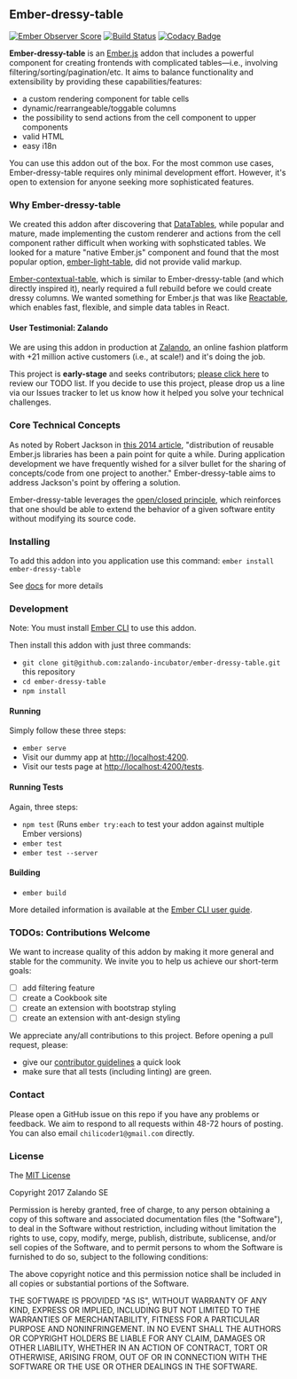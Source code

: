 ## Ember-dressy-table
[![Ember Observer Score](https://emberobserver.com/badges/ember-dressy-table.svg)](https://emberobserver.com/addons/ember-dressy-table)
[![Build Status](https://travis-ci.org/zalando-incubator/ember-dressy-table.svg?branch=master)](https://travis-ci.org/zalando-incubator/ember-dressy-table)
[![Codacy Badge](https://api.codacy.com/project/badge/Grade/af46d40ee83346329f745dd674f8a8de)](https://www.codacy.com/app/chilicoder/ember-dressy-table?utm_source=github.com&amp;utm_medium=referral&amp;utm_content=zalando-incubator/ember-dressy-table&amp;utm_campaign=Badge_Grade)

**Ember-dressy-table** is an [Ember.js](https://www.emberjs.com/) addon that includes a powerful component for creating frontends with complicated tables—i.e., involving filtering/sorting/pagination/etc. It aims to balance functionality and extensibility by providing these capabilities/features:

* a custom rendering component for table cells
* dynamic/rearrangeable/toggable columns
* the possibility to send actions from the cell component to upper components
* valid HTML
* easy i18n

You can use this addon out of the box. For the most common use cases, Ember-dressy-table requires only minimal development effort. However, it's open to extension for anyone seeking more sophisticated features.

### Why Ember-dressy-table

We created this addon after discovering that [DataTables](https://github.com/DataTables/DataTables), while popular and mature, made implementing the custom renderer and actions from the cell component rather difficult when working with sophsticated tables. We looked for a mature "native Ember.js" component and found that the most popular option, [ember-light-table](https://github.com/offirgolan/ember-light-table), did not provide valid markup. 

[Ember-contextual-table](https://emberobserver.com/addons/ember-contextual-table), which is similar to Ember-dressy-table (and which directly inspired it), nearly required a full rebuild before we could create dressy columns. We wanted something for Ember.js that was like [Reactable](https://github.com/glittershark/reactable), which enables fast, flexible, and simple data tables in React.

#### User Testimonial: Zalando

We are using this addon in production at [Zalando](https://jobs.zalando.com/tech/), an online fashion platform with +21 million active customers (i.e., at scale!) and it's doing the job. 

This project is **early-stage** and seeks contributors; [please click here](#TODOs-Contributions-Welcome) to review our TODO list. If you decide to use this project, please drop us a line via our Issues tracker to let us know how it helped you solve your technical challenges.

### Core Technical Concepts

As noted by Robert Jackson in [this 2014 article](https://dockyard.com/blog/2014/06/24/introducing_ember_cli_addons), "distribution of reusable Ember.js libraries has been a pain point for quite a while. During application development we have frequently wished for a silver bullet for the sharing of concepts/code from one project to another." Ember-dressy-table aims to address Jackson's point by offering a solution.

Ember-dressy-table leverages the [open/closed principle](https://en.wikipedia.org/wiki/Open/closed_principle), which reinforces that one should be able to extend the behavior of a given software entity without modifying its source code.
 
### Installing

To add this addon into you application use this command:
`ember install ember-dressy-table`

See [docs](https://zalando-incubator.github.io/ember-dressy-table/#/doc-pages/docs) for more details

### Development

Note: You must install [Ember CLI](https://ember-cli.com/user-guide/) to use this addon. 

Then install this addon with just three commands:
* `git clone git@github.com:zalando-incubator/ember-dressy-table.git` this repository
* `cd ember-dressy-table`
* `npm install`

#### Running

Simply follow these three steps:
* `ember serve`
* Visit our dummy app at [http://localhost:4200](http://localhost:4200).
* Visit our tests page at [http://localhost:4200/tests](http://localhost:4200/tests).

#### Running Tests

Again, three steps:

* `npm test` (Runs `ember try:each` to test your addon against multiple Ember versions)
* `ember test`
* `ember test --server`

#### Building

* `ember build`

More detailed information is available at the [Ember CLI user guide](https://ember-cli.com/user-guide/).

### TODOs: Contributions Welcome

We want to increase quality of this addon by making it more general and stable for the community. We invite you to help us achieve our short-term goals:
- [ ] add filtering feature
- [ ] create a Cookbook site 
- [ ] create an extension with bootstrap styling
- [ ] create an extension with ant-design styling

We appreciate any/all contributions to this project. Before opening a pull request, please:
- give our [contributor guidelines](CONTRIBUTING.md) a quick look
- make sure that all tests (including linting) are green.

### Contact
Please open a GitHub issue on this repo if you have any problems or feedback. We aim to respond to all requests within 48-72 hours of posting. You can also email `chilicoder1@gmail.com` directly.

### License

The [MIT License](https://github.com/zalando-incubator/ember-dressy-table/blob/master/LICENSE.md)

Copyright 2017 Zalando SE

Permission is hereby granted, free of charge, to any person obtaining a copy of this software and associated documentation files (the "Software"), to deal in the Software without restriction, including without limitation the rights to use, copy, modify, merge, publish, distribute, sublicense, and/or sell copies of the Software, and to permit persons to whom the Software is furnished to do so, subject to the following conditions:

The above copyright notice and this permission notice shall be included in all copies or substantial portions of the Software. 

THE SOFTWARE IS PROVIDED "AS IS", WITHOUT WARRANTY OF ANY KIND, EXPRESS OR IMPLIED, INCLUDING BUT NOT LIMITED TO THE WARRANTIES OF MERCHANTABILITY, FITNESS FOR A PARTICULAR PURPOSE AND NONINFRINGEMENT. IN NO EVENT SHALL THE AUTHORS OR COPYRIGHT HOLDERS BE LIABLE FOR ANY CLAIM, DAMAGES OR OTHER LIABILITY, WHETHER IN AN ACTION OF CONTRACT, TORT OR OTHERWISE, ARISING FROM, OUT OF OR IN CONNECTION WITH THE SOFTWARE OR THE USE OR OTHER DEALINGS IN THE SOFTWARE.
